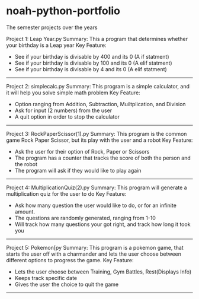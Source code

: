 # noah-python-portfolio
The semester projects over the years  


Project 1: Leap Year.py
Summary: This a program that determines whether your birthday is a Leap year 
Key Feature:
- See if your birthday is divisable by 400 and its 0 (A if statment)
- See if your birthday is divisable by 100 and its 0 (A elif statment)
- See if your birthday is divisable by 4 and its 0 (A elif statment)
------------------------------------------------------------------------------------------
Project 2: simplecalc.py
Summary: This program is a simple calculator, and it will help you solve simple math problem
Key Feature:
- Option ranging from Addition, Subtraction, Muiltplication, and Division  
- Ask for input (2 numbers) from the user 
- A quit option in order to stop the calculator 
------------------------------------------------------------------------------------------
Project 3: RockPaperScissor(1).py
Summary: This program is the common game Rock Paper Scissor, but its play with the user and a robot 
Key Feature:
- Ask the user for their option of Rock, Paper or Scissors
- The program has a counter that tracks the score of both the person and the robot 
- The program will ask if they would like to play again
------------------------------------------------------------------------------------------
Project 4: MultiplicationQuiz(2).py
Summary: This program will generate a multiplication quiz for the user to do 
Key Feature:
- Ask how many question the user would like to do, or for an infinite amount.
- The questions are randomly generated, ranging from 1-10
- Will track how many questions your got right, and track how long it took you 
------------------------------------------------------------------------------------------
Project 5: Pokemon[py
Summary: This program is a pokemon game, that starts the user off with a charmander and lets the user 
choose between different options to progress the game.
Key Feature:
- Lets the user choose between Training, Gym Battles, Rest(Displays Info)
- Keeps track specific date
- Gives the user the choice to quit the game
------------------------------------------------------------------------------------------

